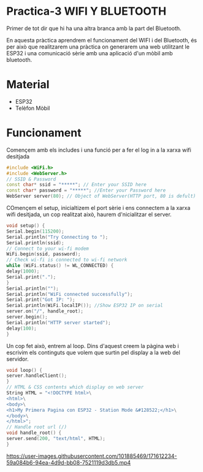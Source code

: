 # Practica-3 WIFI Y BLUETOOTH

Primer de tot dir que hi ha una altra branca amb la part del Bluetooth.

En aquesta pràctica aprendrem el funcionament del WIFI i del Bluetooth, és per això que realitzarem una pràctica on generarem una web utilitzant le ESP32 i una 
comunicació sèrie amb una aplicació d'un mòbil amb bluetooth.

# Material
- ESP32
- Telèfon Mòbil

# Funcionament

Començem amb els includes i una funció per a fer el log in a la xarxa wifi desitjada

```c++
#include <WiFi.h>
#include <WebServer.h>
// SSID & Password
const char* ssid = "*****"; // Enter your SSID here
const char* password = "*****"; //Enter your Password here
WebServer server(80); // Object of WebServer(HTTP port, 80 is defult)
```

COmençem el setup, inicialtizem el port sèrie i ens connectem a la xarxa wifi desitjada, un cop realitzat això, haurem d'nicialitzar el server.

```c++
void setup() {
Serial.begin(115200);
Serial.println("Try Connecting to ");
Serial.println(ssid);
// Connect to your wi-fi modem
WiFi.begin(ssid, password);
// Check wi-fi is connected to wi-fi network
while (WiFi.status() != WL_CONNECTED) {
delay(1000);
Serial.print(".");
}
Serial.println("");
Serial.println("WiFi connected successfully");
Serial.print("Got IP: ");
Serial.println(WiFi.localIP()); //Show ESP32 IP on serial
server.on("/", handle_root);
server.begin();
Serial.println("HTTP server started");
delay(100);
}
```

Un cop fet això, entrem al loop.
Dins d'aquest creem la pàgina web i escrivim els continguts que volem que surtin pel display a la web del servidor.

```c++
void loop() {
server.handleClient();
}
// HTML & CSS contents which display on web server
String HTML = "<!DOCTYPE html>\
<html>\
<body>\
<h1>My Primera Pagina con ESP32 - Station Mode &#128522;</h1>\
</body>\
</html>";
// Handle root url (/)
void handle_root() {
server.send(200, "text/html", HTML);
}
```



https://user-images.githubusercontent.com/101885469/171612234-59a084b6-94ea-4d9d-bb08-7521119d3db5.mp4


